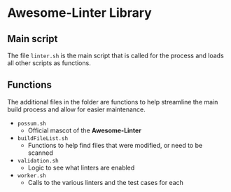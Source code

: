 # Awesome-Linter Library

## Main script

The file `linter.sh` is the main script that is called for the process and loads all other scripts as functions.

## Functions

The additional files in the folder are functions to help streamline the main build process and allow for easier maintenance.

- `possum.sh`
  - Official mascot of the **Awesome-Linter**
- `buildFileList.sh`
  - Functions to help find files that were modified, or need to be scanned
- `validation.sh`
  - Logic to see what linters are enabled
- `worker.sh`
  - Calls to the various linters and the test cases for each
